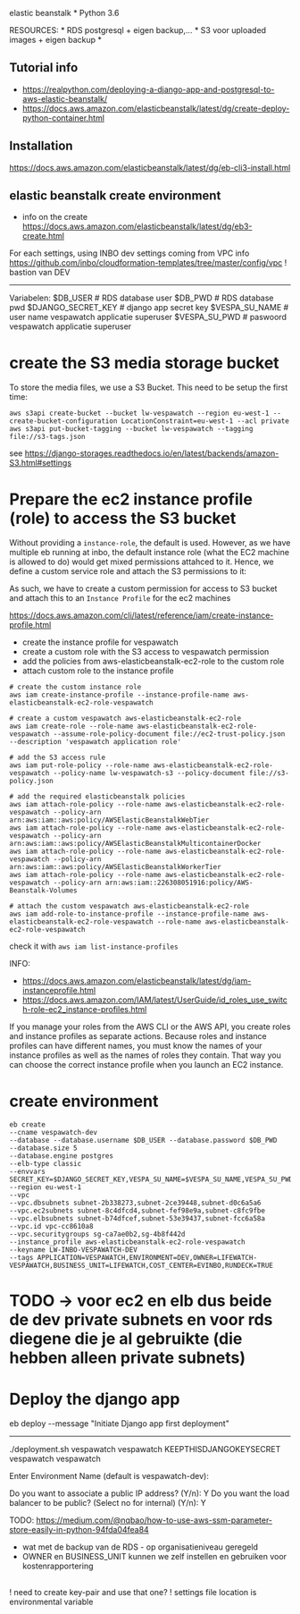 

elastic beanstalk
    * Python 3.6


RESOURCES:
    * RDS postgresql  + eigen backup,...
    * S3 voor uploaded images + eigen backup
    *

## Tutorial info

* https://realpython.com/deploying-a-django-app-and-postgresql-to-aws-elastic-beanstalk/
* https://docs.aws.amazon.com/elasticbeanstalk/latest/dg/create-deploy-python-container.html


## Installation



https://docs.aws.amazon.com/elasticbeanstalk/latest/dg/eb-cli3-install.html



## elastic beanstalk create environment

* info on the create
https://docs.aws.amazon.com/elasticbeanstalk/latest/dg/eb3-create.html

For each settings, using INBO dev settings coming from VPC info
https://github.com/inbo/cloudformation-templates/tree/master/config/vpc
! bastion van DEV

-----------------------------
Variabelen:
$DB_USER # RDS database user
$DB_PWD  # RDS database pwd
$DJANGO_SECRET_KEY   # django app secret key
$VESPA_SU_NAME  # user name vespawatch applicatie superuser
$VESPA_SU_PWD # paswoord vespawatch applicatie superuser

# create the S3 media storage bucket

To store the media files, we use a S3 Bucket. This need to be setup the first time:

```
aws s3api create-bucket --bucket lw-vespawatch --region eu-west-1 --create-bucket-configuration LocationConstraint=eu-west-1 --acl private
aws s3api put-bucket-tagging --bucket lw-vespawatch --tagging file://s3-tags.json
```

see https://django-storages.readthedocs.io/en/latest/backends/amazon-S3.html#settings

# Prepare the ec2 instance profile (role) to access the S3 bucket

Without providing a `instance-role`, the default is used. However, as we have multiple eb running at inbo, the default instance role (what the EC2 machine is allowed to do) would get mixed permissions attahced to it. Hence, we define a custom service role and attach the S3 permissions to it:

As such, we have to create a custom permission for access to S3 bucket and attach this to an `Instance Profile` for the ec2 machines

https://docs.aws.amazon.com/cli/latest/reference/iam/create-instance-profile.html

* create the instance profile for vespawatch
* create a custom role with the S3 access to vespawatch permission
* add the policies from aws-elasticbeanstalk-ec2-role to the custom role
* attach custom role to the instance profile

```
# create the custom instance role
aws iam create-instance-profile --instance-profile-name aws-elasticbeanstalk-ec2-role-vespawatch

# create a custom vespawatch aws-elasticbeanstalk-ec2-role
aws iam create-role --role-name aws-elasticbeanstalk-ec2-role-vespawatch --assume-role-policy-document file://ec2-trust-policy.json --description 'vespawatch application role'

# add the S3 access rule
aws iam put-role-policy --role-name aws-elasticbeanstalk-ec2-role-vespawatch --policy-name lw-vespawatch-s3 --policy-document file://s3-policy.json

# add the required elasticbeanstalk policies
aws iam attach-role-policy --role-name aws-elasticbeanstalk-ec2-role-vespawatch --policy-arn arn:aws:iam::aws:policy/AWSElasticBeanstalkWebTier
aws iam attach-role-policy --role-name aws-elasticbeanstalk-ec2-role-vespawatch --policy-arn arn:aws:iam::aws:policy/AWSElasticBeanstalkMulticontainerDocker
aws iam attach-role-policy --role-name aws-elasticbeanstalk-ec2-role-vespawatch --policy-arn arn:aws:iam::aws:policy/AWSElasticBeanstalkWorkerTier
aws iam attach-role-policy --role-name aws-elasticbeanstalk-ec2-role-vespawatch --policy-arn arn:aws:iam::226308051916:policy/AWS-Beanstalk-Volumes

# attach the custom vespawatch aws-elasticbeanstalk-ec2-role
aws iam add-role-to-instance-profile --instance-profile-name aws-elasticbeanstalk-ec2-role-vespawatch --role-name aws-elasticbeanstalk-ec2-role-vespawatch
```

check it with `aws iam list-instance-profiles`

INFO:
* https://docs.aws.amazon.com/elasticbeanstalk/latest/dg/iam-instanceprofile.html
* https://docs.aws.amazon.com/IAM/latest/UserGuide/id_roles_use_switch-role-ec2_instance-profiles.html

If you manage your roles from the AWS CLI or the AWS API, you create roles and instance profiles as separate actions. Because roles and instance profiles can have different names, you must know the names of your instance profiles as well as the names of roles they contain. That way you can choose the correct instance profile when you launch an EC2 instance.

# create environment

```
eb create
--cname vespawatch-dev
--database --database.username $DB_USER --database.password $DB_PWD
--database.size 5
--database.engine postgres
--elb-type classic
--envvars SECRET_KEY=$DJANGO_SECRET_KEY,VESPA_SU_NAME=$VESPA_SU_NAME,VESPA_SU_PWD=$VESPA_SU_PWD
--region eu-west-1
--vpc
--vpc.dbsubnets subnet-2b338273,subnet-2ce39448,subnet-d0c6a5a6
--vpc.ec2subnets subnet-8c4dfcd4,subnet-fef98e9a,subnet-c8fc9fbe
--vpc.elbsubnets subnet-b74dfcef,subnet-53e39437,subnet-fcc6a58a
--vpc.id vpc-cc8610a8
--vpc.securitygroups sg-ca7ae0b2,sg-4b8f442d
--instance_profile aws-elasticbeanstalk-ec2-role-vespawatch
--keyname LW-INBO-VESPAWATCH-DEV
--tags APPLICATION=VESPAWATCH,ENVIRONMENT=DEV,OWNER=LIFEWATCH-VESPAWATCH,BUSINESS_UNIT=LIFEWATCH,COST_CENTER=EVINBO,RUNDECK=TRUE
```

# TODO -> voor ec2 en elb dus beide de dev private subnets en voor rds diegene die je al gebruikte (die hebben alleen private subnets)


# Deploy the django app

eb deploy --message "Initiate Django app first deployment"

--------------------------
./deployment.sh vespawatch vespawatch KEEPTHISDJANGOKEYSECRET vespawatch vespawatch

Enter Environment Name
(default is vespawatch-dev):

Do you want to associate a public IP address? (Y/n): Y
Do you want the load balancer to be public? (Select no for internal) (Y/n): Y


TODO: https://medium.com/@nqbao/how-to-use-aws-ssm-parameter-store-easily-in-python-94fda04fea84

* wat met de backup van de RDS - op organisatieniveau geregeld
* OWNER en BUSINESS_UNIT kunnen we zelf instellen en gebruiken voor kostenrapportering

##
! need to create key-pair and use that one?
! settings file location is environmental variable




